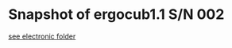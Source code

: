 # Snapshot of ergocub1.1 S/N 002 
[see electronic folder](https://github.com/icub-tech-iit/robot-snapshots/tree/ergocub_sn_002/electronics)
